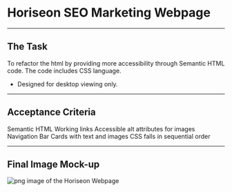 # Horiseon SEO Marketing Webpage
---

## The Task 
To refactor the html by providing more accessibility through Semantic HTML code. The code includes CSS language. 

* Designed for desktop viewing only.


---

## Acceptance Criteria
Semantic HTML
Working links
Accessible alt attributes for images
Navigation Bar
Cards with text and images
CSS falls in sequential order

---

## Final Image Mock-up
![png image of the Horiseon Webpage](./assets/images/Horiseon-mockup.png)







  




